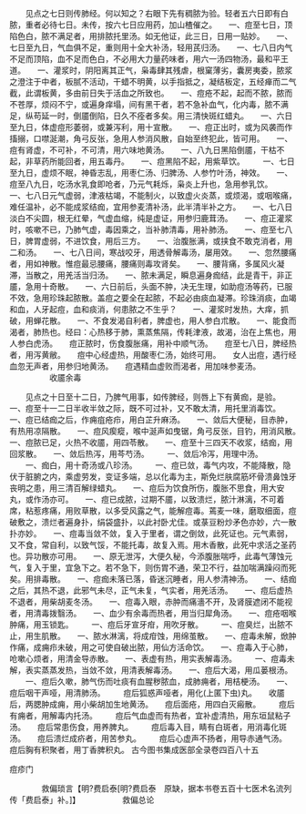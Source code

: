 <!-- { "loadSidebar": true } -->
　　见点之七日则传肺经。何以知之？右眼下先有稠脓为验。轻者五六日即有白脓，重者必待七日。未传，按六七日应用药，加山楂催之。　　一、痘至七日，顶陷色白，脓不满足者，用排脓托里汤。如无他证，此三日，日用一贴妙。　　一、七日至九日，气血俱不足，重则用十全大补汤，轻用芪归汤。　　一、七八日内气不足而顶陷，血不足而色白，不必用大力量药味者，用六一汤四物汤，最和平王道。　　一、灌浆时，阴阳离其正气，枭毒肆其残虐，根窠薄劣，囊房夷委，脓浆之澄注于中者，板腻不活动，干蜡不明黄，以手指抵之，凝结板定，五经瘅而二气截，此谓板黄，多由前日失于活血之所致也。　　一、痘疮不起，起而不脓，脓而不苍厚，烦闷不宁，或遍身痒塌，间有黑干者，若不急补血气，化内毒，脓不满足，纵苟延一时，倒靥倒陷，日久不痊者多矣。用三清快斑红蜡丸。　　一、六日至九日，体虚痘形萎弱，或兼泻利，用十宣散。　　一、痘正出时，或为风袭而作搐搦，口噤涎潮，角弓反张，急用人参消风散，自始至终犯此，皆可用。　　一、痘有肾虚，不可补，不可清，用六味地黄汤。　　一、八九日黑陷倒靥，干枯不起，非草药所能回者，用五毒丹。　　一、痘黑陷不起，用紫草饮。
　　一、七日至九日，虚烦不眠，神昏志乱，用枣仁汤、归脾汤、人参竹叶汤，神效。　　一、痘至八九日，吃汤水乳食即呛者，乃元气耗烁，枭炎上升也，急用参乳饮。　　一、七八日元气虚弱，津液枯竭，不能制火，以致虚火炎蒸，或烦渴，或咽喉痛，难任温补，必不能成浆结痂，宜用参麦清补汤，此半清半补之方。　　一、七八日淡白不尖圆，根无红晕，气虚血缩，纯是虚证，用参归鹿茸汤。　　一、痘正灌浆时，咳嗽不已，乃肺气虚，毒因乘之，当补肺清毒，用补肺汤。　　一、痘至七八日，脾胃虚弱，不进饮食，用后三方。　　一、治腹胀满，或挟食不敢克消者，用二和汤。　　一、七八日间，寒战咬牙，用透骨解毒汤，屡用效。　　一、忽然腰痛者，用如神散。惟痘最忌腰痛，腰痛则毒攻肾矣。　　一、腰背痛，多属风火凝滞，当散之，用羌活当归汤。　　一、脓未满足，瞬息遍身痂结，此是青干，非正靥，急用十奇散。　　一、六日前后，头面不肿，决无生理，如助痘汤等药，已服不效，急用珍珠起脓散。盖痘之要全在起脓，不起必由痰血凝滞。珍珠消痰，血竭和血，人牙起痘，血和痰消，何患脓之不生乎？　　一、灌浆时发热，大痒，抓破，用蝉花散。　　一、不食发渴自利者，脾虚也，用人参白朮散。　　一、能食而渴者，肺热也。经曰：心热移于肺，熏蒸焦隔，传耗津液，故渴，治在上焦也，用人参白虎汤。　　痘正脓时，伤食腹胀痛，用补中顺气汤。　　痘至七八日，脾经热者，用泻黄敝。　　痘中心经虚热，用酸枣仁汤，始终可用。　　女人出痘，遇行经血忽无声者，用参归地黄汤。　　痘遇精血虚败而渴者，用加味参麦汤。
　　　　　收靥余毒

　　见点之十日至十二日，乃脾气用事，如传脾经，则唇上下有黄痂，是验。　　一、痘至十一二日半收半敛之际，既不可过补，又不敢太清，用托里消毒饮。　　一、痘已结痂之后，作痈疽疮疖，用白芷升麻汤。　　一、敛后大便秘，目赤肿，有热用凉隔散。　　一、痘风瘈瘲，喉中涎声如曳锯，角弓反张，目钓，用消风散。　　一、痘脓已足，火热不收靥，用四苓散。　　一、痘至十三四天不收浆，结痂，用回浆散。　　一、敛后热泻，用芩芍汤。
　　一、敛后冷泻，用理中汤。
　　一、痂白，用十奇汤或八珍汤。
　　一、痘已敛，毒气内攻，不能降散，隐伏于脏腑之内，乘虚劳发，变证多端，总以化毒为主，斯免烂肤腐筋坏骨溃鼻蚀牙丧明之患，用三清百解绿蜡丸。　　一、痘后为饮食所伤，腹胀不思食，用大安丸，或作汤亦可。　　一、痘已成脓，过期不靥，以致溃烂，脓汁淋漓，不可着席，粘惹疼痛，用败草散，以多受风露之气，能解痘毒。蔫麦一味，磨取细面，痘破敷之，溃烂者遍身扑，绢袋盛扑，以此衬卧尤佳。或菉豆粉炒矛色亦妙，六一散扑亦妙。　　一、痘毒当敛不敛，复入于里者，谓之倒敛，此死证也。元气素弱，又不食，常自利，以致气馁，不能托毒，故复入焉。用木香散，此死中求活之圣药也。异功散亦可用。　　一、原无泄泻，大便久秘，今添腹胀喘呼，此毒气薄蚀元气，复入于里，宜急下之。若不急下，则伤胃不通，荣卫不行，益加喘满躁闷而死矣。用排毒散。　　一、痘痂未落已落，昏迷沉睡者，用人参清神汤。　　一、结痂之后，其热不退，此邪气未尽，正气未复，气实者，用羌活汤。　　一、痘后虚热不退者，用柴胡麦冬汤。　　一、痘毒入眼，赤肿而痛濇不开，及肾膜遮闭不能视者，用清毒拨翳汤。　　一、血少有余毒而热者，用当归犀角汤。　　一、痘疮咽喉肿痛，用玉锁匙。
　　一、痘后牙宣牙疳，用吹牙散。
　　一、痘臭烂，出脓不止，用生肌散。　　一、脓水淋漓，将成疳蚀，用绵茧散。　　一、痘毒未解，焮肿作痛，成痈疖未破，用之可使自破出脓，用仙方活命饮。　　一、痘毒入于心肺，呛嗽心烦者，用清金导赤散。　　一、表虚有热，用实表解毒汤。
　　一、痘毒未解，表实蒸蒸发热，当敛不敛，用清表解毒汤。　　一、痘后大渴，用瓜蒌根汤。
　　一、痘后久嗽，肺气伤而吐痰有血腥秽脓血，成肺痈者，用桔梗汤。　　一、痘后咽干声哑，用清肺汤。
　　痘后狐惑声哑者，用化(上匿下虫)丸。　　收靥后，两腮肿成痈，用小柴胡加生地黄汤。　　痘后面疮，用四白灭瘢散。
　　痘后有痈者，用解毒内托汤。
　　痘后气血虚而有热者，宜补虚清热，用东垣鼠粘子汤。　　痘后常患伤食，用养脾丸。
　　痘后毒入目，睛有白斑者，用消毒化斑汤。　　痘后溃烂成疥者，用苦参丸。
　　痘后心虚声不扬者，用导赤通气汤。　　痘后胸有积聚者，用丁香脾积丸。
古今图书集成医部全录卷四百八十五

痘疹门

　　　　救偏琐言【明?费启泰[明?费启泰　原缺，据本书卷五百十七医术名流列传「费启泰」补。]】
　　　　　救偏总论

